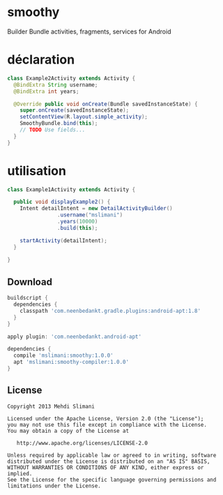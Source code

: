 # smoothy
Builder Bundle activities, fragments, services for Android

# déclaration

```java
class Example2Activity extends Activity {
  @BindExtra String username;
  @BindExtra int years;

  @Override public void onCreate(Bundle savedInstanceState) {
    super.onCreate(savedInstanceState);
    setContentView(R.layout.simple_activity);
    SmoothyBundle.bind(this);
    // TODO Use fields...
  }
}
```

# utilisation

```java
class Example1Activity extends Activity {

  public void displayExample2() {
    Intent detailIntent = new DetailActivityBuilder()
                .username("mslimani")
                .years(10000)
                .build(this);

    startActivity(detailIntent);
  }
  
}
```

Download
--------

```groovy
buildscript {
  dependencies {
    classpath 'com.neenbedankt.gradle.plugins:android-apt:1.8'
  }
}

apply plugin: 'com.neenbedankt.android-apt'

dependencies {
  compile 'mslimani:smoothy:1.0.0'
  apt 'mslimani:smoothy-compiler:1.0.0'
}
```

License
-------

    Copyright 2013 Mehdi Slimani

    Licensed under the Apache License, Version 2.0 (the "License");
    you may not use this file except in compliance with the License.
    You may obtain a copy of the License at

       http://www.apache.org/licenses/LICENSE-2.0

    Unless required by applicable law or agreed to in writing, software
    distributed under the License is distributed on an "AS IS" BASIS,
    WITHOUT WARRANTIES OR CONDITIONS OF ANY KIND, either express or implied.
    See the License for the specific language governing permissions and
    limitations under the License.
